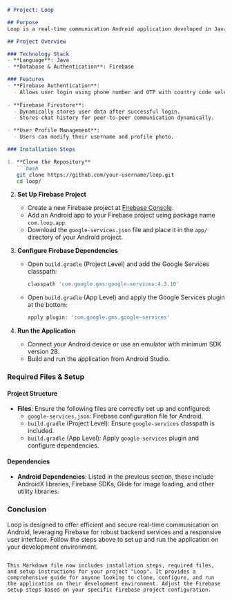 ```markdown
# Project: Loop

## Purpose
Loop is a real-time communication Android application developed in Java using Firebase. It aims to provide secure and user-friendly interface for seamless communication between users.

## Project Overview

### Technology Stack
- **Language**: Java
- **Database & Authentication**: Firebase

### Features
- **Firebase Authentication**:
  - Allows user login using phone number and OTP with country code selection.
  
- **Firebase Firestore**:
  - Dynamically stores user data after successful login.
  - Stores chat history for peer-to-peer communication dynamically.

- **User Profile Management**:
  - Users can modify their username and profile photo.

### Installation Steps

1. **Clone the Repository**
   ```bash
   git clone https://github.com/your-username/loop.git
   cd loop/
   ```

2. **Set Up Firebase Project**
   - Create a new Firebase project at [Firebase Console](https://console.firebase.google.com/).
   - Add an Android app to your Firebase project using package name `com.loop.app`.
   - Download the `google-services.json` file and place it in the `app/` directory of your Android project.

3. **Configure Firebase Dependencies**
   - Open `build.gradle` (Project Level) and add the Google Services classpath:
     ```groovy
     classpath 'com.google.gms:google-services:4.3.10'
     ```
   - Open `build.gradle` (App Level) and apply the Google Services plugin at the bottom:
     ```groovy
     apply plugin: 'com.google.gms.google-services'
     ```

4. **Run the Application**
   - Connect your Android device or use an emulator with minimum SDK version 28.
   - Build and run the application from Android Studio.

### Required Files & Setup

#### Project Structure
- **Files**: Ensure the following files are correctly set up and configured:
  - `google-services.json`: Firebase configuration file for Android.
  - `build.gradle` (Project Level): Ensure `google-services` classpath is included.
  - `build.gradle` (App Level): Apply `google-services` plugin and configure dependencies.

#### Dependencies
- **Android Dependencies**: Listed in the previous section, these include AndroidX libraries, Firebase SDKs, Glide for image loading, and other utility libraries.

### Conclusion
Loop is designed to offer efficient and secure real-time communication on Android, leveraging Firebase for robust backend services and a responsive user interface. Follow the steps above to set up and run the application on your development environment.

```

This Markdown file now includes installation steps, required files, and setup instructions for your project "Loop". It provides a comprehensive guide for anyone looking to clone, configure, and run the application on their development environment. Adjust the Firebase setup steps based on your specific Firebase project configuration.